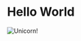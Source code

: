 # Hello World

![Unicorn!](http://images4.fanpop.com/image/photos/24100000/Robot-Unicorn-Wallpaper-unicorns-24171150-1920-1080.jpg)
